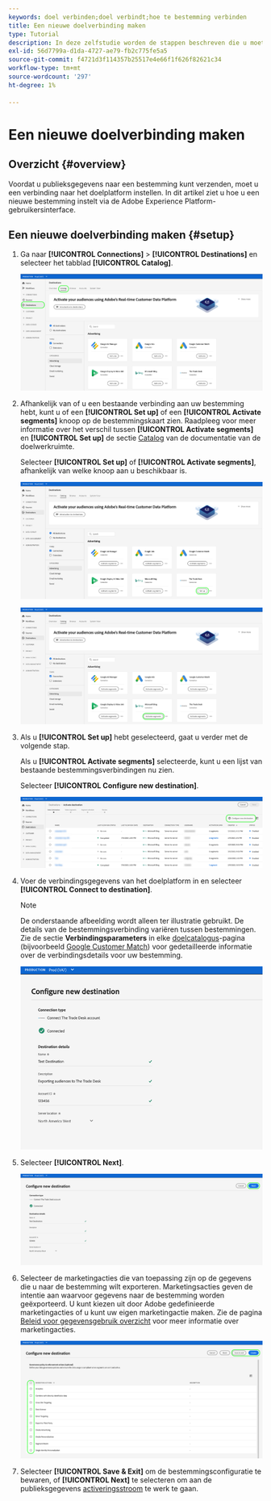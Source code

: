 ```yaml
---
keywords: doel verbinden;doel verbindt;hoe te bestemming verbinden
title: Een nieuwe doelverbinding maken
type: Tutorial
description: In deze zelfstudie worden de stappen beschreven die u moet uitvoeren om verbinding te maken met een doel in Adobe Experience Platform
exl-id: 56d7799a-d1da-4727-ae79-fb2c775fe5a5
source-git-commit: f4721d3f114357b25517e4e66f1f626f82621c34
workflow-type: tm+mt
source-wordcount: '297'
ht-degree: 1%

---
```


# Een nieuwe doelverbinding maken

## Overzicht {#overview}

Voordat u publieksgegevens naar een bestemming kunt verzenden, moet u een verbinding naar het doelplatform instellen. In dit artikel ziet u hoe u een nieuwe bestemming instelt via de Adobe Experience Platform-gebruikersinterface.

## Een nieuwe doelverbinding maken {#setup}

1. Ga naar **[!UICONTROL Connections]** > **[!UICONTROL Destinations]** en selecteer het tabblad **[!UICONTROL Catalog]**.

   ![Cataloguspagina](../assets/ui/connect-destinations/catalog.png)

1. Afhankelijk van of u een bestaande verbinding aan uw bestemming hebt, kunt u of een **[!UICONTROL Set up]** of een **[!UICONTROL Activate segments]** knoop op de bestemmingskaart zien. Raadpleeg voor meer informatie over het verschil tussen **[!UICONTROL Activate segments]** en **[!UICONTROL Set up]** de sectie [Catalog](../ui/destinations-workspace.md#catalog) van de documentatie van de doelwerkruimte.

   Selecteer **[!UICONTROL Set up]** of **[!UICONTROL Activate segments]**, afhankelijk van welke knoop aan u beschikbaar is.

   ![Cataloguspagina](../assets/ui/connect-destinations/set-up.png)

   ![Segmenten activeren](../assets/ui/connect-destinations/activate-segments.png)

1. Als u **[!UICONTROL Set up]** hebt geselecteerd, gaat u verder met de volgende stap.

   Als u **[!UICONTROL Activate segments]** selecteerde, kunt u een lijst van bestaande bestemmingsverbindingen nu zien.

   Selecteer **[!UICONTROL Configure new destination]**.

   ![Nieuwe bestemming configureren](../assets/ui/connect-destinations/configure-new-destination.png)

1. Voer de verbindingsgegevens van het doelplatform in en selecteer **[!UICONTROL Connect to destination]**.

   >[!NOTE]
   >
   >De onderstaande afbeelding wordt alleen ter illustratie gebruikt. De details van de bestemmingsverbinding variëren tussen bestemmingen. Zie de sectie **Verbindingsparameters** in elke [doelcatalogus](../catalog/overview.md)-pagina (bijvoorbeeld [Google Customer Match](..//catalog/advertising/google-customer-match.md#parameters)) voor gedetailleerde informatie over de verbindingsdetails voor uw bestemming.

   ![Verbinden met doel](../assets/ui/connect-destinations/connect-destination.png)

1. Selecteer **[!UICONTROL Next]**.

   ![Verbinden met doel](../assets/ui/connect-destinations/next.png)

1. Selecteer de marketingacties die van toepassing zijn op de gegevens die u naar de bestemming wilt exporteren. Marketingsacties geven de intentie aan waarvoor gegevens naar de bestemming worden geëxporteerd. U kunt kiezen uit door Adobe gedefinieerde marketingacties of u kunt uw eigen marketingactie maken. Zie de pagina [Beleid voor gegevensgebruik overzicht](../../data-governance/policies/overview.md) voor meer informatie over marketingacties.

   ![marketingacties selecteren](../assets/ui/connect-destinations/governance.png)

1. Selecteer **[!UICONTROL Save & Exit]** om de bestemmingsconfiguratie te bewaren, of **[!UICONTROL Next]** te selecteren om aan de publieksgegevens [activeringsstroom](activation-overview.md) te werk te gaan.